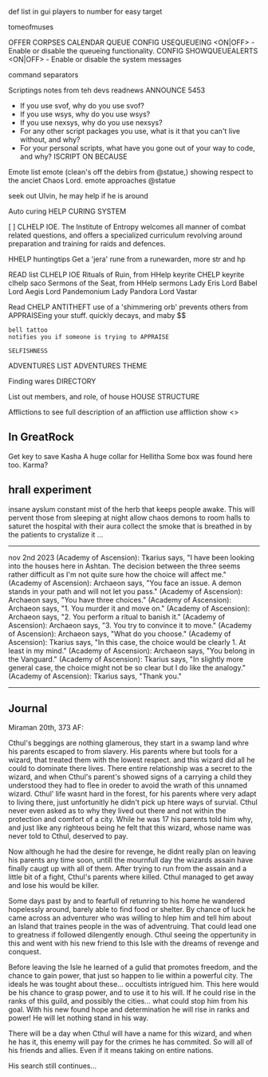 def list in gui
players to number for easy target

tomeofmuses


OFFER CORPSES
CALENDAR
QUEUE
    CONFIG USEQUEUEING <ON|OFF>             - Enable or disable the queueing
                                              functionality.
    CONFIG SHOWQUEUEALERTS <ON|OFF>         - Enable or disable the system messages

command separators

Scriptings notes from teh devs
readnews ANNOUNCE 5453
 - If you use svof, why do you use svof?
 - If you use wsys, why do you use wsys?
 - If you use nexsys, why do you use nexsys?
 - For any other script packages you use, what is it that you can't live without, and why?
 - For your personal scripts, what have you gone out of your way to code, and why?
    ISCRIPT ON <client> BECAUSE <reason>


Emote list
    emote (clean's off the debirs from @statue,) showing respect to the anciet Chaos Lord.
    emote approaches @statue

seek out Ulvin, he may help if he is around

Auto curing
    HELP CURING SYSTEM

[ ] CLHELP IOE. 
    The Institute of Entropy welcomes all manner of
    combat related questions, and offers a specialized curriculum revolving
    around preparation and training for raids and defences.


HHELP huntingtips
    Get a 'jera' rune from a runewarden, more str and hp

READ list
    CLHELP IOE
    Rituals of Ruin, from HHelp keyrite
    CHELP keyrite
    clhelp saco
    Sermons of the Seat, from HHelp sermons
    Lady Eris
    Lord Babel
    Lord Aegis
    Lord Pandemonium
    Lady Pandora
    Lord Vastar

Read CHELP ANTITHEFT
    use of a 'shimmering orb' prevents others from APPRAISEing your stuff.
    quickly decays, and maby $$

    bell tattoo
    notifies you if someone is trying to APPRAISE

    SELFISHNESS

ADVENTURES LIST
ADVENTURES THEME

Finding wares
    DIRECTORY <item>

List out members, and role, of house
HOUSE STRUCTURE

Afflictions
    to see full description of an affliction use
    affliction show <>

In GreatRock
-----------
Get key to save Kasha
A huge collar for Hellitha
Some box was found here too. Karma?


hrall experiment
--------------------
insane ayslum
constant mist of the herb that keeps people awake.
This will pervent those from sleeping
at night allow chaos demons to room halls to saturet the hospital with their aura
collect the smoke that is breathed in by the patients to crystalize it
...

---------------------------
nov 2nd 2023
(Academy of Ascension): Tkarius says, "I have been looking into the houses 
here in Ashtan. The decision between the three seems rather difficult as I'm 
not quite sure how the choice will affect me."
(Academy of Ascension): Archaeon says, "You face an issue. A demon stands in 
your path and will not let you pass."
(Academy of Ascension): Archaeon says, "You have three choices."
(Academy of Ascension): Archaeon says, "1. You murder it and move on."
(Academy of Ascension): Archaeon says, "2. You perform a ritual to banish it."
(Academy of Ascension): Archaeon says, "3. You try to convince it to move."
(Academy of Ascension): Archaeon says, "What do you choose."
(Academy of Ascension): Tkarius says, "In this case, the choice would be 
clearly 1. At least in my mind."
(Academy of Ascension): Archaeon says, "You belong in the Vanguard."
(Academy of Ascension): Tkarius says, "In slightly more general case, the 
choice might not be so clear but I do like the analogy."
(Academy of Ascension): Tkarius says, "Thank you."










---------------------------
 Journal
---------------------------


Miraman 20th, 373 AF:

   
Cthul's beggings are nothing glamerous, they start in a swamp land whre
his parents escaped to from slavery. His parents where but tools for a
wizard, that treated them with the lowest respect. and this wizard did
all he could to dominate there lives. There entire relationship was a
secret to the wizard, and when Cthul's parent's showed signs of a
carrying a child they understood they had to flee in oreder to avoid the
wrath of this unnamed wizard. Cthul' life wasnt hard in the forest, for
his parents where very adapt to living there, just unfortunitly he
didn't pick up htere ways of survial. Cthul never even asked as to why
they lived out there and not within the protection and comfort of a
city. While he was 17 his parents told him why, and just like any
righteous being he felt that this wizard, whose name was never told to
Cthul, deserved to pay.

Now although he had the desire for revenge, he didnt really plan on
leaving his parents any time soon, untill the mournfull day the wizards
assain have finally caugt up with all of them. After trying to run from
the assain and a little bit of a fight, Cthul's parents where killed.
Cthul managed to get away and lose his would be killer.

Some days past by and to fearfull of retunring to his home he wandered
hopelessly around, barely able to find food or shelter. By chance of
luck he came across an adventurer who was willing to hlep him and tell
him about an Island that traines people in the was of adventruing. That
could lead one to greatness if followed dilengently enough. Cthul seeing
the oppertunity in this and went with his new friend to this Isle with
the dreams of revenge and conquest.

Before leaving the Isle he learned of a gulid that promotes freedom, and
the chance to gain power, that just so happen to lie within a powerful
city. The ideals he was tought about these... occultists intrigued him.
This here would be his chance to grasp power, and to use it to his will.
If he could rise in the ranks of this guild, and possibly the cities...
what could stop him from his goal. With his new found hope and
determination he will rise in ranks and power! He will let nothing stand
in his way.

There will be a day when Cthul will have a name for this wizard, and
when he has it, this enemy will pay for the crimes he has commited. So
will all of his friends and allies. Even if it means taking on entire
nations.


His search still continues...





